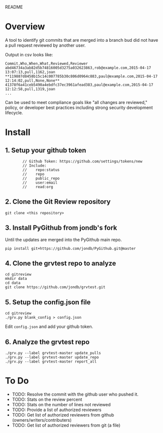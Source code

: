 README

# Overview

A tool to identify git commits that are merged into a branch bud did
not have a pull request reviewed by another user.

Output in csv looks like:

    Commit,Who,When,What,Reviewed,Reviewer
    abd46734a3ab82d5b74816005d3275a032623863,rob@example.com,2015-04-17 13:07:13,pull,1162,joan
    **119887d8458b15c14c007785b30c806d0964c883,paul@example.com,2015-04-17 12:14:02,pull,None,None**
    41378f6a41ceb5490a4ebdfc37ec3961afead383,paul@example.com,2015-04-17 12:12:58,pull,1319,joan
    ...

Can be used to meet compliance goals like "all changes are reviewed," policy, 
or developer best practices including strong security development lifecycle.

# Install

## 1. Setup your github token

            // Github Token: https://github.com/settings/tokens/new
            // Include:
            //    repo:status
            //    repo
            //    public_repo
            //    user:email
            //    read:org

## 2. Clone the Git Review repository

    git clone <this repository>

## 3. Install PyGithub from jondb's fork

Until the updates are merged into the PyGithub main repo.

    pip install git+https://github.com/jondb/PyGithub.git@master

## 4. Clone the grvtest repo to analyze

    cd gitreview
    mkdir data
    cd data
    git clone https://github.com/jondb/grvtest.git

## 5. Setup the config.json file

    cd gitreview
    ./grv.py blank_config > config.json

Edit `config.json` and add your github token.

## 6. Analyze the grvtest repo
 
    ./grv.py --label grvtest-master update_pulls 
    ./grv.py --label grvtest-master update_repo
    ./grv.py --label grvtest-master report_all


# To Do

* TODO: Resolve the commit with the github user who pushed it.
* TODO: Stats on the review percent
* TODO: Stats on the number of lines not reviewed
* TODO: Provide a list of authorized reviewers
* TODO: Get list of authorized reviewers from github (owners/writers/contributers)
* TODO: Get list of authorized reviewers from git (a file)
